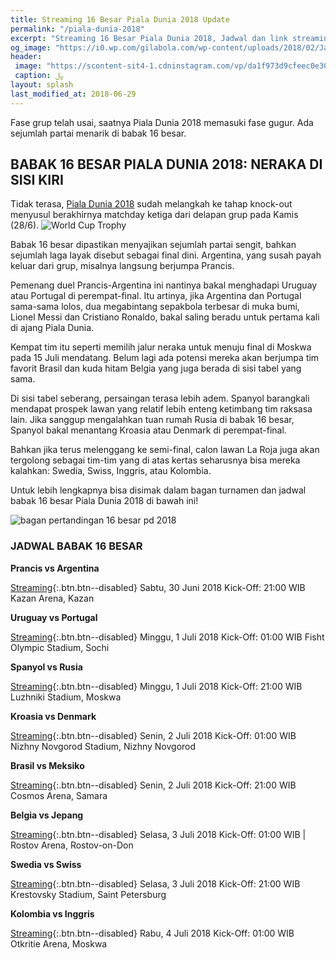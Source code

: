 ```yaml
---
title: Streaming 16 Besar Piala Dunia 2018 Update
permalink: "/piala-dunia-2018"
excerpt: "Streaming 16 Besar Piala Dunia 2018, Jadwal dan link streaming"
og_image: "https://i0.wp.com/gilabola.com/wp-content/uploads/2018/02/Jadwal-Piala-Dunia-2018-1068x601.jpg?resize=540,270"
header: 
 image: "https://scontent-sit4-1.cdninstagram.com/vp/da1f973d9cfeec0e309f1a745b60c11b/5BCA7CE7/t51.2885-15/e35/35575942_247371939190412_2949756562203213824_n.jpg?_nc_eui2=AeFSIksbqCdYBHAoleNkuAyD7JQo9-Mcf83sDb58rewJ_k68LOSp2vr_2yYDr4Js0UII4IcZ3tXr3Gc6NMRZjjeT"
 caption: ﷼
layout: splash
last_modified_at: 2018-06-29
---
```

Fase grup telah usai, saatnya Piala Dunia 2018 memasuki fase gugur. Ada sejumlah partai menarik di babak 16 besar.

## BABAK 16 BESAR PIALA DUNIA 2018: NERAKA DI SISI KIRI

Tidak terasa, [Piala Dunia 2018](/piala-dunia-2018-hd) sudah melangkah ke tahap knock-out menyusul berakhirnya matchday ketiga dari delapan grup pada Kamis (28/6).
![World Cup Trophy](https://pbs.twimg.com/media/Dg077u3V4AAhSJm?format=jpg)

Babak 16 besar dipastikan menyajikan sejumlah partai sengit, bahkan sejumlah laga layak disebut sebagai final dini. Argentina, yang susah payah keluar dari grup, misalnya langsung berjumpa Prancis.

Pemenang duel Prancis-Argentina ini nantinya bakal menghadapi Uruguay atau Portugal di perempat-final. Itu artinya, jika Argentina dan Portugal sama-sama lolos, dua megabintang sepakbola terbesar di muka bumi, Lionel Messi dan Cristiano Ronaldo, bakal saling beradu untuk pertama kali di ajang Piala Dunia.

Kempat tim itu seperti memilih jalur neraka untuk menuju final di Moskwa pada 15 Juli mendatang. Belum lagi ada potensi mereka akan berjumpa tim favorit Brasil dan kuda hitam Belgia yang juga berada di sisi tabel yang sama.

Di sisi tabel seberang, persaingan terasa lebih adem. Spanyol barangkali mendapat prospek lawan yang relatif lebih enteng ketimbang tim raksasa lain. Jika sanggup mengalahkan tuan rumah Rusia di babak 16 besar, Spanyol bakal menantang Kroasia atau Denmark di perempat-final.

Bahkan jika terus melenggang ke semi-final, calon lawan La Roja juga akan tergolong sebagai tim-tim yang di atas kertas seharusnya bisa mereka kalahkan: Swedia, Swiss, Inggris, atau Kolombia.

Untuk lebih lengkapnya bisa disimak dalam bagan turnamen dan jadwal babak 16 besar Piala Dunia 2018 di bawah ini!

![bagan pertandingan 16 besar pd 2018](https://scontent-sit4-1.cdninstagram.com/vp/da1f973d9cfeec0e309f1a745b60c11b/5BCA7CE7/t51.2885-15/e35/35575942_247371939190412_2949756562203213824_n.jpg?_nc_eui2=AeFSIksbqCdYBHAoleNkuAyD7JQo9-Mcf83sDb58rewJ_k68LOSp2vr_2yYDr4Js0UII4IcZ3tXr3Gc6NMRZjjeT)

### JADWAL BABAK 16 BESAR

**Prancis vs Argentina**

[Streaming](/16-besar-prancis-vs-argentina){:.btn.btn--disabled}
Sabtu, 30 Juni 2018
Kick-Off: 21:00 WIB
Kazan Arena, Kazan

**Uruguay vs Portugal**

[Streaming](/16-besar-prancis-vs-argentina){:.btn.btn--disabled}
Minggu, 1 Juli 2018
Kick-Off: 01:00 WIB
Fisht Olympic Stadium, Sochi

**Spanyol vs Rusia**

[Streaming](/16-besar-prancis-vs-argentina){:.btn.btn--disabled}
Minggu, 1 Juli 2018 
Kick-Off: 21:00 WIB
Luzhniki Stadium, Moskwa

**Kroasia vs Denmark**

[Streaming](/16-besar-prancis-vs-argentina){:.btn.btn--disabled}
Senin, 2 Juli 2018
Kick-Off: 01:00 WIB
Nizhny Novgorod Stadium, Nizhny Novgorod

**Brasil vs Meksiko**

[Streaming](/16-besar-prancis-vs-argentina){:.btn.btn--disabled}
Senin, 2 Juli 2018
Kick-Off: 21:00 WIB
Cosmos Arena, Samara

**Belgia vs Jepang**

[Streaming](/16-besar-prancis-vs-argentina){:.btn.btn--disabled}
Selasa, 3 Juli 2018
Kick-Off: 01:00 WIB | Rostov Arena, Rostov-on-Don

**Swedia vs Swiss**

[Streaming](/16-besar-prancis-vs-argentina){:.btn.btn--disabled}
Selasa, 3 Juli 2018
Kick-Off: 21:00 WIB
Krestovsky Stadium, Saint Petersburg

**Kolombia vs Inggris**

[Streaming](/16-besar-prancis-vs-argentina){:.btn.btn--disabled}
Rabu, 4 Juli 2018
Kick-Off: 01:00 WIB
Otkritie Arena, Moskwa
